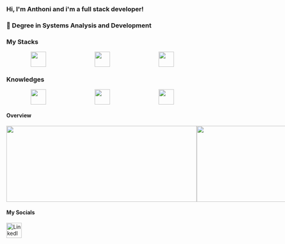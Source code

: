 ### Hi, I'm Anthoni and i'm a full stack developer!

### 📖 Degree in Systems Analysis and Development

### My Stacks
<div style="display: flex; justify-content: space-around;">
  <img src="https://cdn.jsdelivr.net/gh/devicons/devicon/icons/react/react-original.svg" width="40" height="40"/>
  <img src="https://cdn.jsdelivr.net/gh/devicons/devicon/icons/postgresql/postgresql-plain.svg" width="40" height="40"/>
  <img src="https://cdn.jsdelivr.net/gh/devicons/devicon/icons/java/java-plain.svg" width="40" height="40"/>
</div>

### Knowledges
<div style="display: flex; justify-content: space-around;">
  <img src="https://cdn.jsdelivr.net/gh/devicons/devicon@latest/icons/kubernetes/kubernetes-original.svg" width="40" height="40"/>
  <img src="https://cdn.jsdelivr.net/gh/devicons/devicon@latest/icons/docker/docker-original.svg" width="40" height="40"/>
  <img src="https://cdn.jsdelivr.net/gh/devicons/devicon@latest/icons/git/git-original.svg" width="40" height="40"/>
</div>

#### Overview
<div style="display: flex">
  <img src="https://github-readme-stats.vercel.app/api?username=Atessaroto&theme=dark&show_icons=true&hide_border=true&count_private=true" height="200px" width="500px"/>
  <img src="https://github-readme-stats.vercel.app/api/top-langs/?username=Atessaroto&theme=dark&show_icons=true&hide_border=true&layout=compact" height="200px" width="500px"/>
</div>

####  My Socials
<a href="https://www.linkedin.com/in/anthoni-t/" target="_blank">
  <img src="https://cdn.jsdelivr.net/gh/devicons/devicon/icons/linkedin/linkedin-original.svg" width="40" height="40" alt="LinkedIn"/>
</a>

